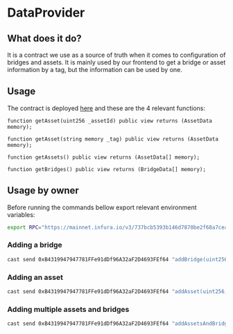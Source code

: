 # DataProvider

## What does it do?

It is a contract we use as a source of truth when it comes to configuration of bridges and assets.
It is mainly used by our frontend to get a bridge or asset information by a tag, but the information can be used by one.

## Usage

The contract is deployed [here](https://etherscan.io/address/0xB4319947947781FFe91dDf96A32aF2D4693FEf64) and these are the 4 relevant functions:

```solidity
function getAsset(uint256 _assetId) public view returns (AssetData memory);

function getAsset(string memory _tag) public view returns (AssetData memory);

function getAssets() public view returns (AssetData[] memory);

function getBridges() public view returns (BridgeData[] memory);

```

## Usage by owner

Before running the commands bellow export relevant environment variables:

```bash
export RPC="https://mainnet.infura.io/v3/737bcb5393b146d7870be2f68a7cea9c" && PRIV_KEY="PROVIDER_OWNER_PRIVATE_KEY"
```

### Adding a bridge

```bash
cast send 0xB4319947947781FFe91dDf96A32aF2D4693FEf64 "addBridge(uint256,string)" "2" "ExampleBridge" --rpc-url $RPC --private-key $PRIV_KEY
```

### Adding an asset

```bash
cast send 0xB4319947947781FFe91dDf96A32aF2D4693FEf64 "addAsset(uint256,string)" "2" "wsteth" --rpc-url $RPC --private-key $PRIV_KEY
```

### Adding multiple assets and bridges

```bash
cast send 0xB4319947947781FFe91dDf96A32aF2D4693FEf64 "addAssetsAndBridges(uint256[],string[],uint256[],string[])" '[2,1]' '["wsteth","dai"]' '[5,8]' '["ExampleBridge_deposit","ExampleBridge_withdraw"]' --rpc-url $RPC --private-key $PRIV_KEY
```
